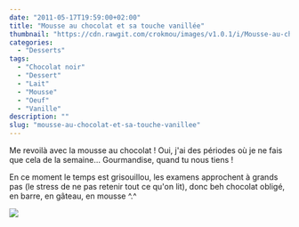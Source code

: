 ```yaml
---
date: "2011-05-17T19:59:00+02:00"
title: "Mousse au chocolat et sa touche vanillée"
thumbnail: "https://cdn.rawgit.com/crokmou/images/v1.0.1/i/Mousse-au-chocolat-vanill--.jpg"
categories:
  - "Desserts"
tags:
  - "Chocolat noir"
  - "Dessert"
  - "Lait"
  - "Mousse"
  - "Oeuf"
  - "Vanille"
description: ""
slug: "mousse-au-chocolat-et-sa-touche-vanillee"
---
```


Me revoilà avec la mousse au chocolat ! Oui, j'ai des périodes où je ne fais que cela de la semaine... Gourmandise, quand tu nous tiens !

En ce moment le temps est grisouillou, les examens approchent à grands pas (le stress de ne pas retenir tout ce qu'on lit), donc beh chocolat obligé, en barre, en gâteau, en mousse ^.^

[![](http://4.bp.blogspot.com/-bXES67U_fjg/TsFxmeL-4vI/AAAAAAAABJg/Znyob7y7zZw/s1600/Mousse+choco+vanille.jpg)](http://4.bp.blogspot.com/-bXES67U_fjg/TsFxmeL-4vI/AAAAAAAABJg/Znyob7y7zZw/s1600/Mousse+choco+vanille.jpg)


